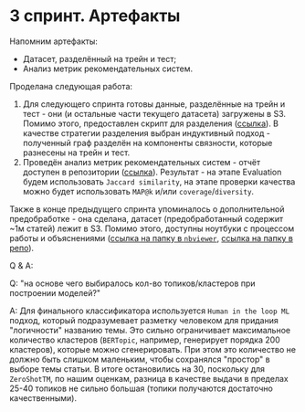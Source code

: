 # 3 спринт. Артефакты

Напомним артефакты:

- Датасет, разделённый на трейн и тест;
- Анализ метрик рекомендательных систем.

Проделана следующая работа:

1. Для следующего спринта готовы данные, разделённые на трейн и тест - они (и остальные части текущего датасета) загружены в S3. Помимо этого, предоставлен скрипт для разделения ([ссылка](https://github.com/TheoLisin/recsys_MADE/tree/ml/src/data_splitting)). В качестве стратегии разделения выбран индуктивный подход - полученный граф разделён на компоненты связности, которые разнесены на трейн и тест.
2. Проведён анализ метрик рекомендательных систем - отчёт доступен в репозитории ([ссылка](https://github.com/TheoLisin/recsys_MADE/blob/ml/artifacts/step_3/metrics.pdf)). Результат - на этапе Evaluation будем использовать `Jaccard similarity`, на этапе проверки качества можно будет использовать `MAP@k` и/или `coverage`/`diversity`.

Также в конце предыдущего спринта упоминалось о дополнительной предобработке - она сделана, датасет (предобработанный содержит ~1м статей) лежит в S3. Помимо этого, доступны ноутбуки с процессом работы и объяснениями ([ссылка на папку в `nbviewer`](https://nbviewer.org/github/TheoLisin/recsys_MADE/tree/ml/src/data_extraction/), [ссылка на папку в репо](https://github.com/TheoLisin/recsys_MADE/tree/ml/src/data_extraction)).


Q & A:

Q: "на основе чего выбиралось кол-во топиков/кластеров при построении моделей?" 

A: Для финального классификатора используется `Human in the loop ML` подход, который подразумевает разметку человеком для придания "логичности" названию темы. Это сильно ограничивает максимальное количество кластеров (`BERTopic`, например, генерирует порядка 200 кластеров), которые можно сгенерировать. При этом это количество не должно быть слишком маленьким, чтобы сохранялся "простор" в выборе темы статьи. В итоге остановились на 30, поскольку для `ZeroShotTM`, по нашим оценкам, разница в качестве выдачи в пределах 25-40 топиков не сильно большая (топики получаются достаточно качественными).
